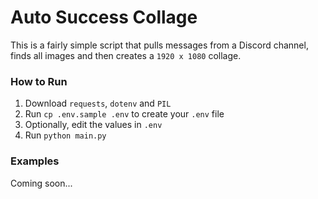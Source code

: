 # Auto Success Collage

This is a fairly simple script that pulls messages from a Discord channel, finds all images and then creates a `1920 x 1080` collage.

### How to Run

1. Download `requests`, `dotenv` and `PIL`
2. Run `cp .env.sample .env` to create your `.env` file
3. Optionally, edit the values in `.env`
4. Run `python main.py`

### Examples

Coming soon...
